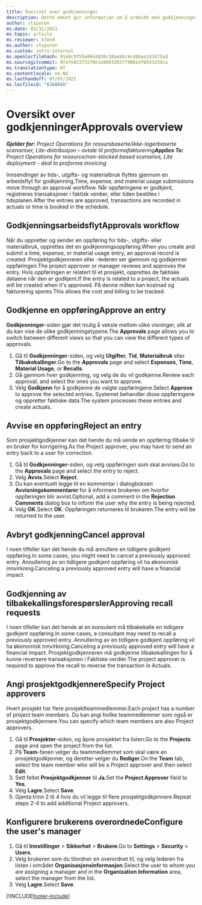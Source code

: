 ```yaml
---
title: Oversikt over godkjenninger
description: Dette emnet gir information om å arbeide med godkjenninger i Project Operations.
author: stsporen
ms.date: 03/31/2021
ms.topic: article
ms.reviewer: kfend
ms.author: stsporen
ms.custom: intro-internal
ms.openlocfilehash: 9148c9f55e8664850c38aebbc9c4bbaa243475ad
ms.sourcegitcommit: 0fafe022731f0e1e8693382ff906e3f8541d34ca
ms.translationtype: HT
ms.contentlocale: nb-NO
ms.lasthandoff: 07/07/2021
ms.locfileid: "6368668"
---
```

# <a name="approvals-overview"></a><span data-ttu-id="8e9ff-103">Oversikt over godkjenninger</span><span class="sxs-lookup"><span data-stu-id="8e9ff-103">Approvals overview</span></span>

<span data-ttu-id="8e9ff-104">_**Gjelder for:** Project Operations for ressursbaserte/ikke-lagerbaserte scenarioer, Lite-distribusjon – avtale til proformafakturering_</span><span class="sxs-lookup"><span data-stu-id="8e9ff-104">_**Applies To:** Project Operations for resource/non-stocked based scenarios, Lite deployment - deal to proforma invoicing_</span></span>

<span data-ttu-id="8e9ff-105">Innsendinger av tids-, utgifts- og materialbruk flyttes gjennom en arbeidsflyt for godkjenning.</span><span class="sxs-lookup"><span data-stu-id="8e9ff-105">Time, expense, and material usage submissions move through an approval workflow.</span></span> <span data-ttu-id="8e9ff-106">Når oppføringene er godkjent, registreres transaksjoner i faktisk verdier, eller tiden bestilles i tidsplanen.</span><span class="sxs-lookup"><span data-stu-id="8e9ff-106">After the entries are approved, transactions are recorded in actuals or time is booked in the schedule.</span></span>

## <a name="approvals-workflow"></a><span data-ttu-id="8e9ff-107">Godkjenningsarbeidsflyt</span><span class="sxs-lookup"><span data-stu-id="8e9ff-107">Approvals workflow</span></span>
<span data-ttu-id="8e9ff-108">Når du oppretter og sender en oppføring for tids-, utgifts- eller materialbruk, opprettes det en godkjenningsoppføring.</span><span class="sxs-lookup"><span data-stu-id="8e9ff-108">When you create and submit a time, expense, or material usage entry, an approval record is created.</span></span> <span data-ttu-id="8e9ff-109">Prosjektgodkjenneren eller -lederen ser gjennom og godkjenner oppføringen.</span><span class="sxs-lookup"><span data-stu-id="8e9ff-109">The project approver or manager reviews and approves the entry.</span></span> <span data-ttu-id="8e9ff-110">Hvis oppføringen er relatert til et prosjekt, opprettes de faktiske dataene når den er godkjent.</span><span class="sxs-lookup"><span data-stu-id="8e9ff-110">If the entry is related to a project, the actuals will be created when it's approved.</span></span> <span data-ttu-id="8e9ff-111">På denne måten kan kostnad og fakturering spores.</span><span class="sxs-lookup"><span data-stu-id="8e9ff-111">This allows the cost and billing to be tracked.</span></span>

## <a name="approve-an-entry"></a><span data-ttu-id="8e9ff-112">Godkjenne en oppføring</span><span class="sxs-lookup"><span data-stu-id="8e9ff-112">Approve an entry</span></span>
<span data-ttu-id="8e9ff-113">**Godkjenninger**-siden gjør det mulig å veksle mellom ulike visninger, slik at du kan vise de ulike godkjenningstypene.</span><span class="sxs-lookup"><span data-stu-id="8e9ff-113">The **Approvals** page allows you to switch between different views so that you can view the different types of approvals.</span></span>
  
1. <span data-ttu-id="8e9ff-114">Gå til **Godkjenninger**-siden, og velg **Utgifter**, **Tid**, **Materialbruk** eller **Tilbakekallinger**.</span><span class="sxs-lookup"><span data-stu-id="8e9ff-114">Go to the **Approvals** page and select **Expenses**, **Time**, **Material Usage**, or **Recalls**.</span></span>
2. <span data-ttu-id="8e9ff-115">Gå gjennom hver godkjenning, og velg de du vil godkjenne.</span><span class="sxs-lookup"><span data-stu-id="8e9ff-115">Review each approval, and select the ones you want to approve.</span></span>
3. <span data-ttu-id="8e9ff-116">Velg **Godkjenn** for å godkjenne de valgte oppføringene.</span><span class="sxs-lookup"><span data-stu-id="8e9ff-116">Select **Approve** to approve the selected entries.</span></span>
<span data-ttu-id="8e9ff-117">Systemet behandler disse oppføringene og oppretter faktiske data.</span><span class="sxs-lookup"><span data-stu-id="8e9ff-117">The system processes these entries and create actuals.</span></span>

## <a name="reject-an-entry"></a><span data-ttu-id="8e9ff-118">Avvise en oppføring</span><span class="sxs-lookup"><span data-stu-id="8e9ff-118">Reject an entry</span></span>
<span data-ttu-id="8e9ff-119">Som prosjektgodkjenner kan det hende du må sende en oppføring tilbake til en bruker for korrigering.</span><span class="sxs-lookup"><span data-stu-id="8e9ff-119">As the Project approver, you may have to send an entry back to a user for correction.</span></span>
  
1. <span data-ttu-id="8e9ff-120">Gå til **Godkjenninger**-siden, og velg oppføringen som skal avvises.</span><span class="sxs-lookup"><span data-stu-id="8e9ff-120">Go to the **Approvals** page and select the entry to reject.</span></span> 
2. <span data-ttu-id="8e9ff-121">Velg **Avvis**.</span><span class="sxs-lookup"><span data-stu-id="8e9ff-121">Select **Reject**.</span></span>
3. <span data-ttu-id="8e9ff-122">Du kan eventuelt legge til en kommentar i dialogboksen **Avvisningskommentarer** for å informere brukeren om hvorfor oppføringen blir avvist.</span><span class="sxs-lookup"><span data-stu-id="8e9ff-122">Optional, add a comment in the **Rejection Comments** dialog box to inform the user why the entry is being rejected.</span></span>
4. <span data-ttu-id="8e9ff-123">Velg **OK**.</span><span class="sxs-lookup"><span data-stu-id="8e9ff-123">Select **OK**.</span></span> <span data-ttu-id="8e9ff-124">Oppføringen returneres til brukeren.</span><span class="sxs-lookup"><span data-stu-id="8e9ff-124">The entry will be returned to the user.</span></span>
  
## <a name="cancel-approval"></a><span data-ttu-id="8e9ff-125">Avbryt godkjenning</span><span class="sxs-lookup"><span data-stu-id="8e9ff-125">Cancel approval</span></span>
<span data-ttu-id="8e9ff-126">I noen tilfeller kan det hende du må annullere en tidligere godkjent oppføring.</span><span class="sxs-lookup"><span data-stu-id="8e9ff-126">In some cases, you might need to cancel a previously approved entry.</span></span> <span data-ttu-id="8e9ff-127">Annullering av en tidligere godkjent oppføring vil ha økonomisk innvirkning.</span><span class="sxs-lookup"><span data-stu-id="8e9ff-127">Canceling a previously approved entry will have a financial impact.</span></span> 

## <a name="approving-recall-requests"></a><span data-ttu-id="8e9ff-128">Godkjenning av tilbakekallingsforespørsler</span><span class="sxs-lookup"><span data-stu-id="8e9ff-128">Approving recall requests</span></span>
<span data-ttu-id="8e9ff-129">I noen tilfeller kan det hende at en konsulent må tilbakekalle en tidligere godkjent oppføring.</span><span class="sxs-lookup"><span data-stu-id="8e9ff-129">In some cases, a consultant may need to recall a previously approved entry.</span></span> <span data-ttu-id="8e9ff-130">Annullering av en tidligere godkjent oppføring vil ha økonomisk innvirkning.</span><span class="sxs-lookup"><span data-stu-id="8e9ff-130">Canceling a previously approved entry will have a financial impact.</span></span> <span data-ttu-id="8e9ff-131">Prosjektgodkjenneren må godkjenne tilbakekallingen for å kunne reversere transaksjonen i Faktiske verdier.</span><span class="sxs-lookup"><span data-stu-id="8e9ff-131">The project approver is required to approve the recall to reverse the transaction in Actuals.</span></span>

## <a name="specify-project-approvers"></a><span data-ttu-id="8e9ff-132">Angi prosjektgodkjennere</span><span class="sxs-lookup"><span data-stu-id="8e9ff-132">Specify Project approvers</span></span>
<span data-ttu-id="8e9ff-133">Hvert prosjekt har flere prosjektteammedlemmer.</span><span class="sxs-lookup"><span data-stu-id="8e9ff-133">Each project has a number of project team members.</span></span> <span data-ttu-id="8e9ff-134">Du kan angi hvilke teammedlemmer som også er prosjektgodkjennere.</span><span class="sxs-lookup"><span data-stu-id="8e9ff-134">You can specify which team members are also Project approvers.</span></span>

1. <span data-ttu-id="8e9ff-135">Gå til **Prosjekter**-siden, og åpne prosjektet fra listen.</span><span class="sxs-lookup"><span data-stu-id="8e9ff-135">Go to the **Projects** page and open the project from the list.</span></span>
2. <span data-ttu-id="8e9ff-136">På **Team**-fanen velger du teammedlemmet som skal være en prosjektgodkjenner, og deretter velger du **Rediger**.</span><span class="sxs-lookup"><span data-stu-id="8e9ff-136">On the **Team** tab, select the team member who will be a Project approver and then select **Edit**.</span></span>
3. <span data-ttu-id="8e9ff-137">Sett feltet **Prosjektgodkjenner** til **Ja**.</span><span class="sxs-lookup"><span data-stu-id="8e9ff-137">Set the **Project Approver** field to **Yes**.</span></span>
4. <span data-ttu-id="8e9ff-138">Velg **Lagre**.</span><span class="sxs-lookup"><span data-stu-id="8e9ff-138">Select **Save**.</span></span>
5. <span data-ttu-id="8e9ff-139">Gjenta trinn 2 til 4 hvis du vil legge til flere prosjektgodkjennere.</span><span class="sxs-lookup"><span data-stu-id="8e9ff-139">Repeat steps 2-4 to add additional Project approvers.</span></span>

## <a name="configure-the-users-manager"></a><span data-ttu-id="8e9ff-140">Konfigurere brukerens overordnede</span><span class="sxs-lookup"><span data-stu-id="8e9ff-140">Configure the user's manager</span></span>

1. <span data-ttu-id="8e9ff-141">Gå til **Innstillinger** > **Sikkerhet** > **Brukere**.</span><span class="sxs-lookup"><span data-stu-id="8e9ff-141">Go to **Settings** > **Security** > **Users**.</span></span>
2. <span data-ttu-id="8e9ff-142">Velg brukeren som du tilordner en overordnet til, og velg lederen fra listen i området **Organisasjonsinformasjon**.</span><span class="sxs-lookup"><span data-stu-id="8e9ff-142">Select the user to whom you are assigning a manager and in the **Organization Information** area, select the manager from the list.</span></span> 
3. <span data-ttu-id="8e9ff-143">Velg **Lagre**.</span><span class="sxs-lookup"><span data-stu-id="8e9ff-143">Select **Save**.</span></span>




[!INCLUDE[footer-include](../includes/footer-banner.md)]
